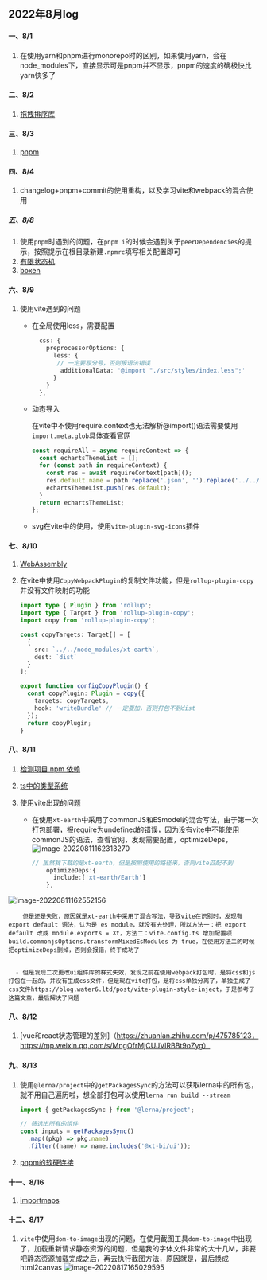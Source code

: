 ## 2022年8月log

#### 一、8/1

1.  在使用yarn和pnpm进行monorepo时的区别，如果使用yarn，会在node_modules下，直接显示<package-name>可是pnpm并不显示，pnpm的速度的确极快比yarn快多了

#### 二、8/2

1. [拖拽排序库](https://mp.weixin.qq.com/s/RKJAU5NbPW-F6Q3wlw01PA)
 
#### 三、8/3

1. [pnpm](https://mp.weixin.qq.com/s/bLthdXlmu8wtC3ScAaZ3Kg)
 
#### 四、8/4

1. changelog+pnpm+commit的使用重构，以及学习vite和webpack的混合使用

##### 五、8/8

1. 使用`pnpm`时遇到的问题，在`pnpm i`的时候会遇到关于`peerDependencies`的提示，按照提示在根目录新建`.npmrc`填写相关配置即可
2. [有限状态机](http://www.icodebang.com/article/320775)
3. [boxen](https://www.npmjs.com/package/boxen)

#### 六、8/9

1. 使用vite遇到的问题

   - 在全局使用less，需要配置

     ```ts
       css: {
         preprocessorOptions: {
           less: {
           	// 一定要写分号，否则报语法错误
             additionalData: '@import "./src/styles/index.less";'
           }
         }
       },
     ```

   - 动态导入

     在vite中不使用require.context也无法解析@import()语法需要使用`import.meta.glob`具体查看官网

     ```ts
     const requireAll = async requireContext => {
       const echartsThemeList = [];
       for (const path in requireContext) {
         const res = await requireContext[path]();
         res.default.name = path.replace('.json', '').replace('../../../../theme/chart-theme/', '');
         echartsThemeList.push(res.default);
       }
       return echartsThemeList;
     };
     ```

   - svg在vite中的使用，使用`vite-plugin-svg-icons`插件

#### 七、8/10

1. [WebAssembly](https://www.jianshu.com/p/e4d002780cf8)

2. 在vite中使用`CopyWebpackPlugin`的复制文件功能，但是`rollup-plugin-copy`并没有文件映射的功能

   ```ts
   import type { Plugin } from 'rollup';
   import type { Target } from 'rollup-plugin-copy';
   import copy from 'rollup-plugin-copy';
   
   const copyTargets: Target[] = [
     {
       src: `../../node_modules/xt-earth`,
       dest: `dist`
     }
   ];
   
   export function configCopyPlugin() {
     const copyPlugin: Plugin = copy({
       targets: copyTargets,
       hook: 'writeBundle' // 一定要加，否则打包不到dist
     });
     return copyPlugin;
   }
   
   ```

 #### 八、8/11

   1. [检测项目 npm 依赖](https://mp.weixin.qq.com/s/XhnCMIfGKQDux6s1diWrCA)

   2. [ts中的类型系统](https://mp.weixin.qq.com/s/sshcghO2eeBoeKQBe0m7RA)

   3. 使用vite出现的问题

      - 在使用`xt-earth`中采用了commonJS和ESmodel的混合写法，由于第一次打包部署，报require为undefined的错误，因为没有vite中不能使用commonJS的语法，查看官网，发现需要配置，optimizeDeps，
![image-20220811162313270](https://user-images.githubusercontent.com/65204427/184114435-3e42bbf5-3226-4ea2-9f20-e70aca33c37e.png)


        ```ts
        // 虽然我下载的是xt-earth，但是按照使用的路径来，否则vite匹配不到
            optimizeDeps:{
              include:['xt-earth/Earth']
            },
        ```
![image-20220811162552156](https://user-images.githubusercontent.com/65204427/184114414-131db7f2-472d-443e-9516-79e64296da7e.png)

        但是还是失败，原因就是xt-earth中采用了混合写法，导致vite在识别时，发现有 export default 语法，认为是 es module，就没有去处理，所以方法一：把 export default 改成 module.exports = Xt，方法二：vite.config.ts 增加配置项 build.commonjsOptions.transformMixedEsModules 为 true，在使用方法二的时候把optimizeDeps删掉，否则会报错，终于成功了


      - 但是发现二次更改ui组件库的样式失效，发现之前在使用webpack打包时，是将css和js打包在一起的，并没有生成css文件，但是现在vite打包，是将css单独分离了，单独生成了css文件https://blog.water6.ltd/post/vite-plugin-style-inject，于是参考了这篇文章，最后解决了问题	

#### 八、8/12

1. [vue和react状态管理的差别]（https://zhuanlan.zhihu.com/p/475785123，https://mp.weixin.qq.com/s/MngOfrMjCUJVlRBBt9oZyg）

 #### 九、8/13

1. 使用`@lerna/project`中的`getPackagesSync`的方法可以获取lerna中的所有包，就不用自己遍历啦，想全部打包可以使用`lerna run build --stream`

   ```ts
   import { getPackagesSync } from '@lerna/project';
   
   // 筛选出所有的组件
   const inputs = getPackagesSync()
     .map((pkg) => pkg.name)
     .filter((name) => name.includes('@xt-bi/ui'));
   ```

   

2. [pnpm的软硬连接](https://blog.csdn.net/lucky569/article/details/121468786)

 #### 十一、8/16

1. [importmaps](https://mp.weixin.qq.com/s/iXWfkcqvFZTlx63Uro6jMw)

#### 十二、8/17

1. `vite`中使用`dom-to-image`出现的问题，在使用截图工具`dom-to-image`中出现了，加载重新请求静态资源的问题，但是我的字体文件非常的大十几M，非要吧静态资源加载完成之后，再去执行截图方法，原因就是，最后换成html2canvas
![image-20220817165029595](https://user-images.githubusercontent.com/65204427/185272763-cb3861df-cb8c-4c76-bdd5-1f1a0af3b5f4.png)



